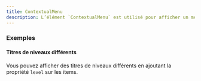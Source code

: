 ```yaml
---
title: ContextualMenu
description: L’élément `ContextualMenu` est utilisé pour afficher un menu avec une liste d’ancres pour la navigation.
---
```


<doc-tabs>

<doc-tab-item label="Utilisation">

<doc-example file="contextual-menu/usage"></doc-example>

### Exemples

#### Titres de niveaux différents

Vous pouvez afficher des titres de niveaux différents en ajoutant la propriété `level` sur les items.

<doc-example file="contextual-menu/levels"></doc-example>

</doc-tab-item>

<doc-tab-item label="API">
<doc-api name="contextual-menu"></doc-api>
</doc-tab-item>

</doc-tabs>
